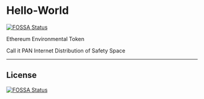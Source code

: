 # Hello-World
[![FOSSA Status](https://app.fossa.com/api/projects/git%2Bgithub.com%2FPatrikOndra%2FHello-World.svg?type=shield)](https://app.fossa.com/projects/git%2Bgithub.com%2FPatrikOndra%2FHello-World?ref=badge_shield)

Ethereum Environmental Token


Call it PAN Internet
Distribution of Safety Space
***


## License
[![FOSSA Status](https://app.fossa.com/api/projects/git%2Bgithub.com%2FPatrikOndra%2FHello-World.svg?type=large)](https://app.fossa.com/projects/git%2Bgithub.com%2FPatrikOndra%2FHello-World?ref=badge_large)